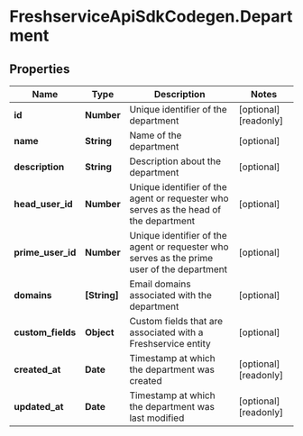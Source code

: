 # FreshserviceApiSdkCodegen.Department

## Properties

| Name              | Type         | Description                                                                                | Notes                 |
| ----------------- | ------------ | ------------------------------------------------------------------------------------------ | --------------------- |
| **id**            | **Number**   | Unique identifier of the department                                                        | [optional] [readonly] |
| **name**          | **String**   | Name of the department                                                                     | [optional]            |
| **description**   | **String**   | Description about the department                                                           | [optional]            |
| **head_user_id**  | **Number**   | Unique identifier of the agent or requester who serves as the head of the department       | [optional]            |
| **prime_user_id** | **Number**   | Unique identifier of the agent or requester who serves as the prime user of the department | [optional]            |
| **domains**       | **[String]** | Email domains associated with the department                                               | [optional]            |
| **custom_fields** | **Object**   | Custom fields that are associated with a Freshservice entity                               | [optional]            |
| **created_at**    | **Date**     | Timestamp at which the department was created                                              | [optional] [readonly] |
| **updated_at**    | **Date**     | Timestamp at which the department was last modified                                        | [optional] [readonly] |
